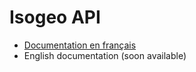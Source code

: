 # Isogeo API

* [Documentation en français](/fr/README.md)
* English documentation (soon available)




